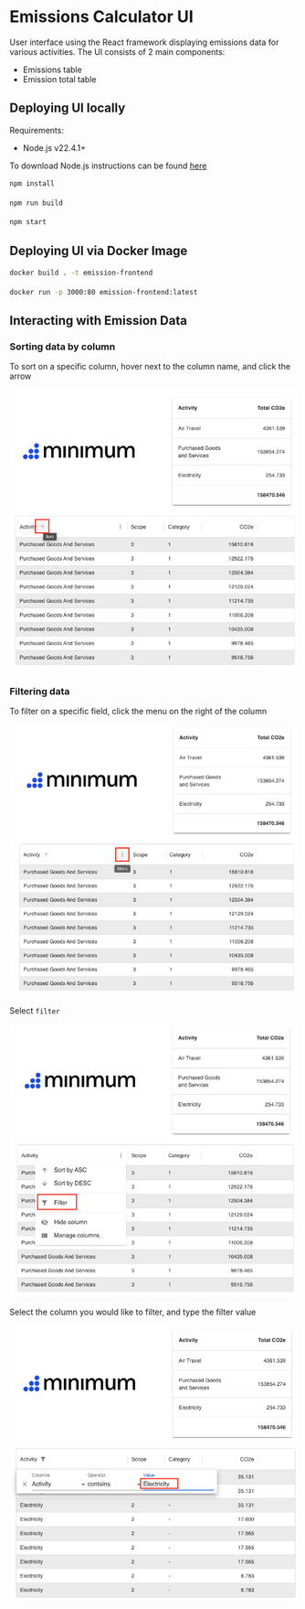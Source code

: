 # Emissions Calculator UI
User interface using the React framework displaying emissions data for various activities.
The UI consists of 2 main components:
- Emissions table
- Emission total table

## Deploying UI locally

Requirements:
- Node.js v22.4.1+

To download Node.js instructions can be found [here](https://nodejs.org/en/download)

```bash
npm install

npm run build

npm start
```

## Deploying UI via Docker Image

```bash
docker build . -t emission-frontend

docker run -p 3000:80 emission-frontend:latest
```

## Interacting with Emission Data

### Sorting data by column

To sort on a specific column, hover next to the column name, and click the arrow

![sort image](images/sort_data.png)

### Filtering data

To filter on a specific field, click the menu on the right of the column

![filter image 1](images/filter_1.png)

Select `filter`

![filter image 2](images/filter_2.png)

Select the column you would like to filter, and type the filter value

![filter image 3](images/filter_3.png)
